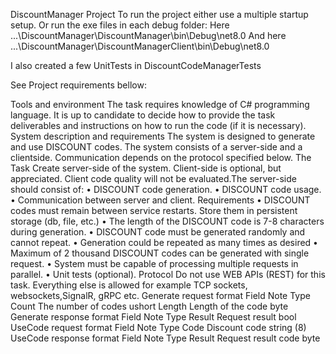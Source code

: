 DiscountManager Project
To run the project either use a multiple startup setup.
Or run the exe files in each debug folder:
Here ...\DiscountManager\DiscountManager\bin\Debug\net8.0
And here ...\DiscountManager\DiscountManagerClient\bin\Debug\net8.0

I also created a few UnitTests in DiscountCodeManagerTests

See Project requirements bellow:


Tools and environment
The task requires knowledge of C# programming language. It is up to candidate to decide how to provide the
task deliverables and instructions on how to run the code (if it is necessary).
System description and requirements
The system is designed to generate and use DISCOUNT codes. The system consists of a server-side and a clientside. Communication depends on the protocol specified below.
The Task
Create server-side of the system.
Client-side is optional, but appreciated. Client code quality will not be evaluated.The server-side should
consist of:
• DISCOUNT code generation.
• DISCOUNT code usage.
• Communication between server and client.
Requirements
• DISCOUNT codes must remain between service restarts. Store them in persistent storage (db, file, etc.)
• The length of the DISCOUNT code is 7-8 characters during generation.
• DISCOUNT code must be generated randomly and cannot repeat.
• Generation could be repeated as many times as desired
• Maximum of 2 thousand DISCOUNT codes can be generated with single request.
• System must be capable of processing multiple requests in parallel.
• Unit tests (optional).
Protocol
Do not use WEB APIs (REST) for this task. Everything else is allowed for example TCP sockets, websockets,SignalR, gRPC etc.
Generate request format
Field Note Type
Count The number of codes ushort
Length Length of the code byte
Generate response format
Field Note Type
Result Request result bool
UseCode request format
Field Note Type
Code Discount code string (8)
UseCode response format
Field Note Type
Result Request result code byte
